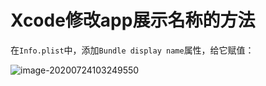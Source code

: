 # Xcode修改app展示名称的方法

在`Info.plist`中，添加`Bundle display name`属性，给它赋值：

![image-20200724103249550](https://tva1.sinaimg.cn/large/007S8ZIlly1gh1uwb18qaj30d100oglh.jpg)

